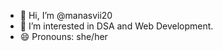 - 👋 Hi, I’m @manasvii20
- 👀 I’m interested in DSA and Web Development.
- 😄 Pronouns: she/her

<!---
manasvii20/manasvii20 is a ✨ special ✨ repository because its `README.md` (this file) appears on your GitHub profile.
You can click the Preview link to take a look at your changes.
--->
